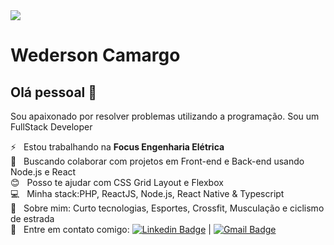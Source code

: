 <img width="auto" src="https://github.com/tgmarinho/tgmarinho/blob/master/banner.png">


# Wederson Camargo

## Olá pessoal 👋
Sou apaixonado por resolver problemas utilizando a programação.
Sou um FullStack Developer

 :zap:  &nbsp; Estou trabalhando na **Focus Engenharia Elétrica**
 <br/> :purple_heart: &nbsp; Buscando colaborar com projetos em Front-end e Back-end usando Node.js e React
 <br/> :blush: &nbsp; Posso te ajudar com CSS Grid Layout e Flexbox
 <br/> :computer: &nbsp; Minha stack:PHP, ReactJS, Node.js, React Native & Typescript
 <br/> 💬  &nbsp; Sobre mim: Curto tecnologias, Esportes, Crossfit, Musculação e ciclismo de estrada
 <br/> :email: &nbsp; Entre em contato comigo: [![Linkedin Badge](https://img.shields.io/badge/-WedersonCamargo-blue?style=flat-square&logo=Linkedin&logoColor=white&link=https://www.linkedin.com/in/wederson-camargo-2aa9b710/)](https://www.linkedin.com/in/wederson-camargo-2aa9b710/) 
| 
[![Gmail Badge](https://img.shields.io/badge/-wederson.emilio@gmail.com-c14438?style=flat-square&logo=Gmail&logoColor=white&link=mailto:wederson.emilio@gmail.com)](mailto:wederson.emilio@gmail.com)
